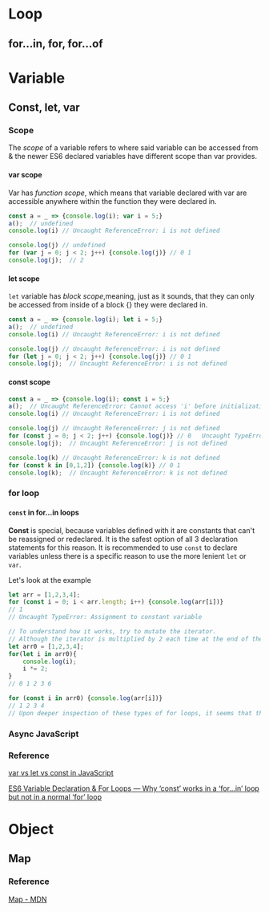 # Loop
## for...in, for, for...of

# Variable
## Const, let, var
### Scope
The *scope* of a variable refers to where said variable can be accessed from & the newer ES6 declared variables have different scope than var provides.
#### var scope
Var has *function scope*, which means that variable declared with var are accessible anywhere within the function they were declared in.
```javascript
const a = _ => {console.log(i); var i = 5;}
a();  // undefined
console.log(i) // Uncaught ReferenceError: i is not defined

console.log(j) // undefined
for (var j = 0; j < 2; j++) {console.log(j)} // 0 1
console.log(j);  // 2
```
#### let scope
```let``` variable has *block scope*,meaning, just as it sounds, that they can only be accessed from inside of a block \{\} they were declared in.
```javascript
const a = _ => {console.log(i); let i = 5;}
a();  // undefined
console.log(i) // Uncaught ReferenceError: i is not defined

console.log(j) // Uncaught ReferenceError: i is not defined
for (let j = 0; j < 2; j++) {console.log(j)} // 0 1
console.log(j);  // Uncaught ReferenceError: i is not defined
```
#### const scope
```javascript
const a = _ => {console.log(i); const i = 5;}
a();  // Uncaught ReferenceError: Cannot access 'i' before initialization
console.log(i) // Uncaught ReferenceError: i is not defined

console.log(j) // Uncaught ReferenceError: j is not defined
for (const j = 0; j < 2; j++) {console.log(j)} // 0   Uncaught TypeError: Assignment to constant variable.
console.log(j);  // Uncaught ReferenceError: j is not defined

console.log(k) // Uncaught ReferenceError: k is not defined
for (const k in [0,1,2]) {console.log(k)} // 0 1
console.log(k);  // Uncaught ReferenceError: k is not defined

```

### for loop
#### ```const``` in for...in loops
**Const** is special, because variables defined with it are constants that can't be reassigned or redeclared. It is the safest option of all 3 declaration statements for this reason. It is recommended to use ```const``` to declare variables unless there is a specific reason to use the more lenient ```let``` or ```var```.

Let's look at the example
```javascript
let arr = [1,2,3,4]; 
for (const i = 0; i < arr.length; i++) {console.log(arr[i])}
// 1
// Uncaught TypeError: Assignment to constant variable

// To understand how it works, try to mutate the iterator.
// Although the iterator is multiplied by 2 each time at the end of the loop, on the next run through, the index printed is just the next sequential index in the array we looped through. At the end though, the block returns the last index multiplied by 2.
let arr0 = [1,2,3,4];
for(let i in arr0){
    console.log(i);
    i *= 2;
}
// 0 1 2 3 6

for (const i in arr0) {console.log(arr[i])} 
// 1 2 3 4
// Upon deeper inspection of these types of for loops, it seems that they create a new block scope with each iteration. That would mean that each new index is actually a new variable within a new scope & our constant is never reassigned.
```
### Async JavaScript

### Reference
[var vs let vs const in JavaScript](https://tylermcginnis.com/var-let-const/)

[ES6 Variable Declaration & For Loops — Why ‘const’ works in a ‘for…in’ loop but not in a normal ‘for’ loop](https://medium.com/@mautayro/es6-variable-declaration-for-loops-why-const-works-in-a-for-in-loop-but-not-in-a-normal-a200cc5467c2)

# Object
## Map
### Reference
[Map - MDN](https://developer.mozilla.org/en-US/docs/Web/JavaScript/Reference/Global_Objects/Map)